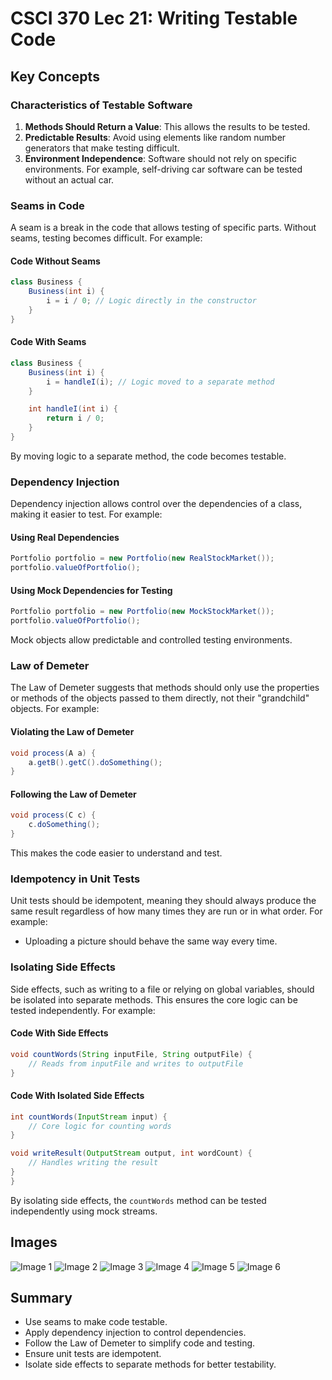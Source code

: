 # CSCI 370 Lec 21: Writing Testable Code

## Key Concepts

### Characteristics of Testable Software

1. **Methods Should Return a Value**: This allows the results to be tested.
2. **Predictable Results**: Avoid using elements like random number generators that make testing difficult.
3. **Environment Independence**: Software should not rely on specific environments. For example, self-driving car software can be tested without an actual car.

### Seams in Code

A seam is a break in the code that allows testing of specific parts. Without seams, testing becomes difficult. For example:

#### Code Without Seams

```java
class Business {
    Business(int i) {
        i = i / 0; // Logic directly in the constructor
    }
}
```

#### Code With Seams

```java
class Business {
    Business(int i) {
        i = handleI(i); // Logic moved to a separate method
    }

    int handleI(int i) {
        return i / 0;
    }
}
```

By moving logic to a separate method, the code becomes testable.

### Dependency Injection

Dependency injection allows control over the dependencies of a class, making it easier to test. For example:

#### Using Real Dependencies

```java
Portfolio portfolio = new Portfolio(new RealStockMarket());
portfolio.valueOfPortfolio();
```

#### Using Mock Dependencies for Testing

```java
Portfolio portfolio = new Portfolio(new MockStockMarket());
portfolio.valueOfPortfolio();
```

Mock objects allow predictable and controlled testing environments.

### Law of Demeter

The Law of Demeter suggests that methods should only use the properties or methods of the objects passed to them directly, not their "grandchild" objects. For example:

#### Violating the Law of Demeter

```java
void process(A a) {
    a.getB().getC().doSomething();
}
```

#### Following the Law of Demeter

```java
void process(C c) {
    c.doSomething();
}
```

This makes the code easier to understand and test.

### Idempotency in Unit Tests

Unit tests should be idempotent, meaning they should always produce the same result regardless of how many times they are run or in what order. For example:

- Uploading a picture should behave the same way every time.

### Isolating Side Effects

Side effects, such as writing to a file or relying on global variables, should be isolated into separate methods. This ensures the core logic can be tested independently. For example:

#### Code With Side Effects

```java
void countWords(String inputFile, String outputFile) {
    // Reads from inputFile and writes to outputFile
}
```

#### Code With Isolated Side Effects

```java
int countWords(InputStream input) {
    // Core logic for counting words
}

void writeResult(OutputStream output, int wordCount) {
    // Handles writing the result
}
}
```

By isolating side effects, the `countWords` method can be tested independently using mock streams.

## Images

![Image 1](lec21-media-writing-testable-code/media/image1.png)
![Image 2](lec21-media-writing-testable-code/media/image2.png)
![Image 3](lec21-media-writing-testable-code/media/image3.png)
![Image 4](lec21-media-writing-testable-code/media/image4.png)
![Image 5](lec21-media-writing-testable-code/media/image5.png)
![Image 6](lec21-media-writing-testable-code/media/image6.png)

## Summary

- Use seams to make code testable.
- Apply dependency injection to control dependencies.
- Follow the Law of Demeter to simplify code and testing.
- Ensure unit tests are idempotent.
- Isolate side effects to separate methods for better testability.
